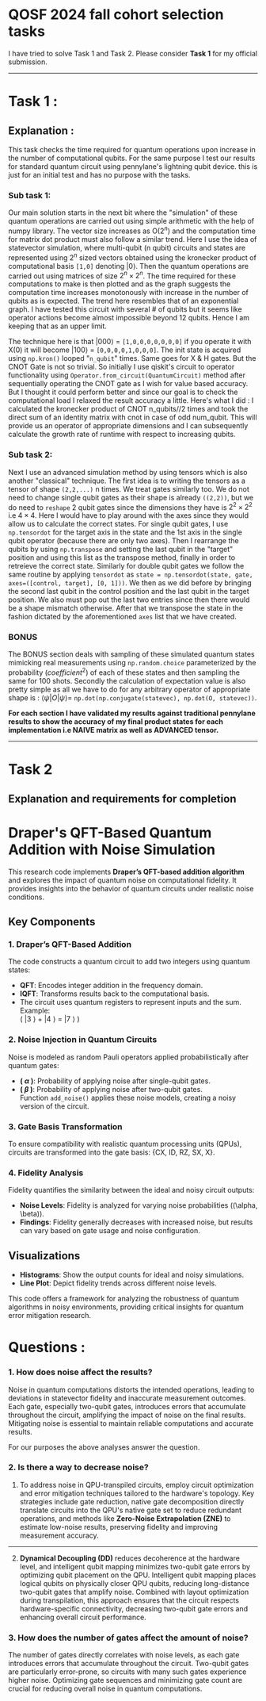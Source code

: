 # QOSF 2024 fall cohort selection tasks

I have tried to solve Task 1 and Task 2. Please consider **Task 1** for my official submission.

---
# Task 1 : 

## Explanation :

This task checks the time required for quantum operations upon increase in the number of computational qubits. For the same purpose I test our results for standard quantum circuit using pennylane's lightning qubit device. this is just for an initial test and has no purpose with the tasks. 

### Sub task 1:
Our main solution starts in the next bit where the "simulation" of these quantum operations are carried out using simple arithmetic with the help of numpy library. The vector size increases as O($2^n$) and the computation time for matrix dot product must also follow a similar trend. Here I use the idea of statevector simulation, where multi-qubit (n qubit) circuits and states are represented using $2^n$ sized vectors obtained using the kronecker product of computational basis `[1,0]` denoting $|0\rangle$. Then the quantum operations are carried out using matrices of size $2^n \times 2^n$. The time required for these computations to make is then plotted and as the graph suggests the computation time increases monotonously with increase in the number of qubits as is expected. The trend here resembles that of an exponential graph. I have tested this circuit with several # of qubits but it seems like operator actions become almost impossible beyond 12 qubits. Hence I am keeping that as an upper limit. 

The technique here is that $|000\rangle$ = `[1,0,0,0,0,0,0,0]` if you operate it with X(0) it will become $|100\rangle$ = `[0,0,0,0,1,0,0,0]`. The init state is acquired using `np.kron()` looped "`n_qubit`" times. Same goes for X & H gates. But the CNOT Gate is not so trivial. So initially I use qiskit's circuit to operator functionality using `Operator.from_circuit(QuantumCircuit)` method after sequentially operating the CNOT gate as I wish for value based accuracy. But I thought it could perform better and since our goal is to check the computational load I relaxed the result accuracy a little. Here's what I did : I calculated the kronecker product of CNOT n_qubits//2 times and took the direct sum of an identity matrix with cnot in case of odd num_qubit. This will provide us an operator of appropriate dimensions and I can subsequently calculate the growth rate of runtime with respect to increasing qubits.

### Sub task 2:
Next I use an advanced simulation method by using tensors which is also another "classical" technique. The first idea is to writing the tensors as a tensor of shape `(2,2,...)` n times. We treat gates similarly too. We do not need to change single qubit gates as their shape is already `((2,2))`, but we do need to `reshape` 2 qubit gates since the dimensions they have is $2^2 \times 2^2$ i.e $4 \times 4$. Here I would have to play around with the axes since they would allow us to calculate the correct states. For single qubit gates, I use `np.tensordot` for the target axis in the state and the 1st axis in the single qubit operator (because there are only two axes). Then I rearrange the qubits by using `np.transpose` and setting the last qubit in the "target" position and using this list as the transpose method, finally in order to retreieve the correct state. Similarly for double qubit gates we follow the same routine by applying `tensordot` as `state = np.tensordot(state, gate, axes=([control, target], [0, 1]))`. We then as we did before by bringing the second last qubit in the control position and the last qubit in the target position. We also must pop out the last two entries since then there would be a shape mismatch otherwise. After that we transpose the state in the fashion dictated by the aforementioned `axes` list that we have created.

### BONUS
The BONUS section deals with sampling of these simulated quantum states mimicking real measurements using `np.random.choice` parameterized by the probability ($coefficient^2$) of each of these states and then sampling the same for 100 shots. Secondly the calculation of expectation value is also pretty simple as all we have to do for any arbitrary operator of appropriate shape is : $\langle \psi | O | \psi \rangle =$ `np.dot(np.conjugate(statevec), np.dot(O, statevec))`.


**For each section I have validated my results against traditional pennylane results to show the accuracy of my final product states for each implementation i.e NAIVE matrix as well as ADVANCED tensor.**

---
# Task 2

## Explanation and requirements for completion

# Draper's QFT-Based Quantum Addition with Noise Simulation

This research code implements **Draper’s QFT-based addition algorithm** and explores the impact of quantum noise on computational fidelity. It provides insights into the behavior of quantum circuits under realistic noise conditions.

## Key Components

### 1. Draper’s QFT-Based Addition  
The code constructs a quantum circuit to add two integers using quantum states:
- **QFT**: Encodes integer addition in the frequency domain.
- **IQFT**: Transforms results back to the computational basis.
- The circuit uses quantum registers to represent inputs and the sum.  
Example:  
( |3 $\rangle$ + |4 $\rangle$ = |7 $\rangle$ )

### 2. Noise Injection in Quantum Circuits  
Noise is modeled as random Pauli operators applied probabilistically after quantum gates:
- **( $\alpha$ )**: Probability of applying noise after single-qubit gates.
- **( $\beta$ )**: Probability of applying noise after two-qubit gates.  
Function `add_noise()` applies these noise models, creating a noisy version of the circuit.

### 3. Gate Basis Transformation  
To ensure compatibility with realistic quantum processing units (QPUs), circuits are transformed into the gate basis: {CX, ID, RZ, SX, X}.

### 4. Fidelity Analysis  
Fidelity quantifies the similarity between the ideal and noisy circuit outputs:
- **Noise Levels**: Fidelity is analyzed for varying noise probabilities (\(\alpha, \beta\)).
- **Findings**: Fidelity generally decreases with increased noise, but results can vary based on gate usage and noise configuration.

## Visualizations  
- **Histograms**: Show the output counts for ideal and noisy simulations.  
- **Line Plot**: Depict fidelity trends across different noise levels.

This code offers a framework for analyzing the robustness of quantum algorithms in noisy environments, providing critical insights for quantum error mitigation research.

# Questions :

### 1. How does noise affect the results?

Noise in quantum computations distorts the intended operations, leading to deviations in statevector fidelity and inaccurate measurement outcomes. Each gate, especially two-qubit gates, introduces errors that accumulate throughout the circuit, amplifying the impact of noise on the final results. Mitigating noise is essential to maintain reliable computations and accurate results.

For our purposes the above analyses answer the question.

### 2. Is there a way to decrease noise?

1. To address noise in QPU-transpiled circuits, employ circuit optimization and error mitigation techniques tailored to the hardware's topology. Key strategies include gate reduction, native gate decomposition directly translate circuits into the QPU's native gate set to reduce redundant operations, and methods like **Zero-Noise Extrapolation (ZNE)** to estimate low-noise results, preserving fidelity and improving measurement accuracy.  

---

2. **Dynamical Decoupling (DD)** reduces decoherence at the hardware level, and intelligent qubit mapping minimizes two-qubit gate errors by optimizing qubit placement on the QPU. Intelligent qubit mapping places logical qubits on physically closer QPU qubits, reducing long-distance two-qubit gates that amplify noise. Combined with layout optimization during transpilation, this approach ensures that the circuit respects hardware-specific connectivity, decreasing two-qubit gate errors and enhancing overall circuit performance.  

### 3. How does the number of gates affect the amount of noise? 

The number of gates directly correlates with noise levels, as each gate introduces errors that accumulate throughout the circuit. Two-qubit gates are particularly error-prone, so circuits with many such gates experience higher noise. Optimizing gate sequences and minimizing gate count are crucial for reducing overall noise in quantum computations.